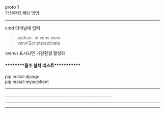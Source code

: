 proto 1<br>
가상환경 세팅 방법<hr>
cmd 터미널에 입력<br>
> python -m venv venv<br>
> venv\Scripts\activate<br>

(venv) 표시되면 가상환경 활성화

<h4>********필수 설치 리스트***********</h4>
pip install django<br>
pip install mysqlclient<br>
<hr>
------------------------------------------------------
<hr><hr>

